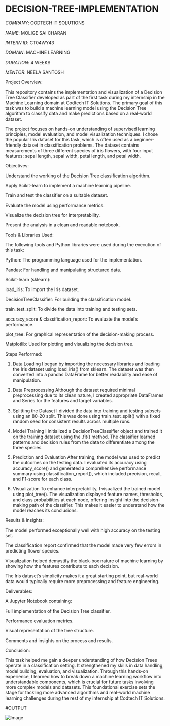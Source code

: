 # DECISION-TREE-IMPLEMENTATION

*COMPANY*: CODTECH IT SOLUTIONS  

*NAME*: MOLIGE SAI CHARAN  

*INTERN ID*: CT04WY43  

*DOMAIN*: MACHINE LEARNING  

*DURATION*: 4 WEEKS  

*MENTOR*: NEELA SANTOSH



Project Overview:

This repository contains the implementation and visualization of a Decision Tree Classifier developed as part of the first task during my internship in the Machine Learning domain at Codtech IT Solutions. The primary goal of this task was to build a machine learning model using the Decision Tree algorithm to classify data and make predictions based on a real-world dataset.

The project focuses on hands-on understanding of supervised learning principles, model evaluation, and model visualization techniques. I chose the popular Iris dataset for this task, which is often used as a beginner-friendly dataset in classification problems. The dataset contains measurements of three different species of iris flowers, with four input features: sepal length, sepal width, petal length, and petal width.

Objectives:

Understand the working of the Decision Tree classification algorithm.

Apply Scikit-learn to implement a machine learning pipeline.

Train and test the classifier on a suitable dataset.

Evaluate the model using performance metrics.

Visualize the decision tree for interpretability.

Present the analysis in a clean and readable notebook.

Tools & Libraries Used:

The following tools and Python libraries were used during the execution of this task:

Python: The programming language used for the implementation.

Pandas: For handling and manipulating structured data.

Scikit-learn (sklearn):

load_iris: To import the Iris dataset.

DecisionTreeClassifier: For building the classification model.

train_test_split: To divide the data into training and testing sets.

accuracy_score & classification_report: To evaluate the model’s performance.

plot_tree: For graphical representation of the decision-making process.

Matplotlib: Used for plotting and visualizing the decision tree.

Steps Performed:

1. Data Loading
I began by importing the necessary libraries and loading the Iris dataset using load_iris() from sklearn. The dataset was then converted into a pandas DataFrame for better readability and ease of manipulation.

2. Data Preprocessing
Although the dataset required minimal preprocessing due to its clean nature, I created appropriate DataFrames and Series for the features and target variables.

3. Splitting the Dataset
I divided the data into training and testing subsets using an 80-20 split. This was done using train_test_split() with a fixed random seed for consistent results across multiple runs.

4. Model Training
I initialized a DecisionTreeClassifier object and trained it on the training dataset using the .fit() method. The classifier learned patterns and decision rules from the data to differentiate among the three species.

5. Prediction and Evaluation
After training, the model was used to predict the outcomes on the testing data. I evaluated its accuracy using accuracy_score() and generated a comprehensive performance summary using classification_report(), which included precision, recall, and F1-score for each class.

6. Visualization
To enhance interpretability, I visualized the trained model using plot_tree(). The visualization displayed feature names, thresholds, and class probabilities at each node, offering insight into the decision-making path of the classifier. This makes it easier to understand how the model reaches its conclusions.

Results & Insights:

The model performed exceptionally well with high accuracy on the testing set.

The classification report confirmed that the model made very few errors in predicting flower species.

Visualization helped demystify the black-box nature of machine learning by showing how the features contribute to each decision.

The Iris dataset’s simplicity makes it a great starting point, but real-world data would typically require more preprocessing and feature engineering.

Deliverables:

A Jupyter Notebook containing:

Full implementation of the Decision Tree classifier.

Performance evaluation metrics.

Visual representation of the tree structure.

Comments and insights on the process and results.

Conclusion:

This task helped me gain a deeper understanding of how Decision Trees operate in a classification setting. It strengthened my skills in data handling, model building, evaluation, and visualization. Through this hands-on experience, I learned how to break down a machine learning workflow into understandable components, which is crucial for future tasks involving more complex models and datasets. This foundational exercise sets the stage for tackling more advanced algorithms and real-world machine learning challenges during the rest of my internship at Codtech IT Solutions.

#OUTPUT

![Image](https://github.com/user-attachments/assets/dd5bd210-16a0-4ccc-9d6f-5612c660aec3)

